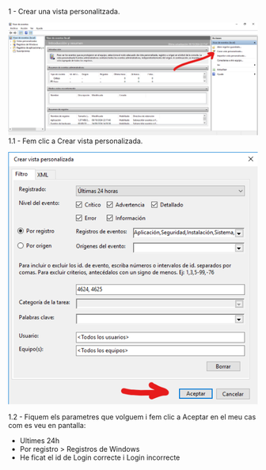 1 - Crear una vista personalitzada.

![Imatge 1](vista-personalitzada-1.png)
1.1 - Fem clic a Crear vista personalizada.

![Imatge 2](vista-personalitzada-2.png)

1.2 - Fiquem els parametres que volguem i fem clic a Aceptar en el meu cas com es veu en pantalla:
- Ultimes 24h
- Por registro > Registros de Windows
- He ficat el id de Login correcte i Login incorrecte
